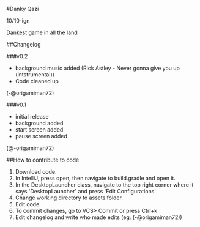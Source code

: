 #Danky Qazi

10/10-ign

Dankest game in all the land

##Changelog

###v0.2

* background music added (Rick Astley - Never gonna give you up (intstrumental))
* Code cleaned up

(-@origamiman72)


###v0.1

* initial release
* background added
* start screen added
* pause screen added

(@-origamiman72)

##How to contribute to code

1. Download code.
2. In IntelliJ, press open, then navigate to build.gradle and open it.
3. In the DesktopLauncher class, navigate to the top right corner where it says 'DesktopLauncher' and press 'Edit Configurations'
4. Change working directory to assets folder.
5. Edit code.
6. To commit changes, go to VCS> Commit or press Ctrl+k
7. Edit changelog and write who made edits (eg. (-@origamiman72))
